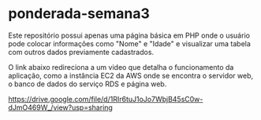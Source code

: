 # ponderada-semana3

Este repositório possui apenas uma página básica em PHP onde o usuário pode colocar informações como "Nome" e "Idade" e visualizar uma tabela com outros dados previamente cadastrados.

O link abaixo redireciona a um video que detalha o funcionamento da aplicação, como a instância EC2 da AWS onde se encontra o servidor web, o banco de dados do serviço RDS e página web.

https://drive.google.com/file/d/1RIr6tuJ1oJo7WbjB45sC0w-dJmO469W_/view?usp=sharing
